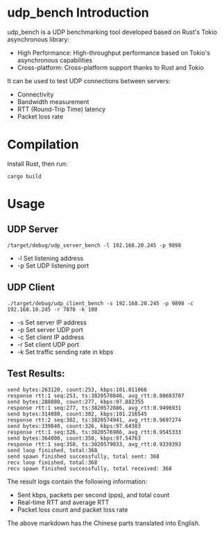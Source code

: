 # udp_bench Introduction
udp_bench is a UDP benchmarking tool developed based on Rust's Tokio asynchronous library:
* High Performance: High-throughput performance based on Tokio's asynchronous capabilities
* Cross-platform: Cross-platform support thanks to Rust and Tokio

It can be used to test UDP connections between servers:
* Connectivity
* Bandwidth measurement
* RTT (Round-Trip Time) latency
* Packet loss rate

# Compilation
Install Rust, then run:
```
cargo build
```


# Usage

## UDP Server
```
/target/debug/udp_server_bench -l 192.168.20.245 -p 9898
```
* -l Set listening address
* -p Set UDP listening port

## UDP Client
```
./target/debug/udp_client_bench -s 192.168.20.245 -p 9898 -c 192.168.10.245 -r 7878 -k 100
```
* -s Set server IP address
* -p Set server UDP port
* -c Set client IP address
* -r Set client UDP port
* -k Set traffic sending rate in kbps

## Test Results:
```
send bytes:263120, count:253, kbps:101.811066
response rtt:1 seq:253, ts:3820570846, avg_rtt:0.80603707
send bytes:288080, count:277, kbps:97.882355
response rtt:1 seq:277, ts:3820572886, avg_rtt:0.9496931
send bytes:314080, count:302, kbps:101.216545
response rtt:2 seq:302, ts:3820574941, avg_rtt:0.9697274
send bytes:339040, count:326, kbps:97.64303
response rtt:1 seq:326, ts:3820576986, avg_rtt:0.9545333
send bytes:364000, count:350, kbps:97.54763
response rtt:1 seq:350, ts:3820579033, avg_rtt:0.9339393
send loop finished, total:368
send spawn finished successfully, total sent: 368
recv loop finished, total:368
recv spawn finished successfully, total received: 368
```
The result logs contain the following information:
* Sent kbps, packets per second (pps), and total count
* Real-time RTT and average RTT
* Packet loss count and packet loss rate

The above markdown has the Chinese parts translated into English.